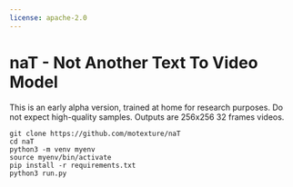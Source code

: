 ```yaml
---
license: apache-2.0
---
```

# naT - Not Another Text To Video Model

This is an early alpha version, trained at home for research purposes. Do not expect high-quality samples. Outputs are 256x256 32 frames videos.

```
git clone https://github.com/motexture/naT
cd naT
python3 -m venv myenv
source myenv/bin/activate
pip install -r requirements.txt
python3 run.py
```
